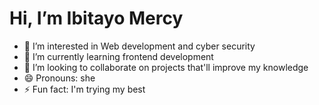 <html>
<body>
<h1>Hi, I’m Ibitayo Mercy</h1>
 
</body>
</html>
 
- 👀 I’m interested in Web development and cyber security
- 🌱 I’m currently learning frontend development
- 💞️ I’m looking to collaborate on projects that'll improve my knowledge
- 😄 Pronouns: she
- ⚡ Fun fact: I'm trying my best

<!---
Mer-xie/Mer-xie is a ✨ special ✨ repository because its `README.md` (this file) appears on your GitHub profile.
You can click the Preview link to take a look at your changes.
--->
